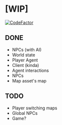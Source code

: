 
# [WIP]

[![CodeFactor](https://www.codefactor.io/repository/github/gmfc/yggdrasill/badge)](https://www.codefactor.io/repository/github/gmfc/yggdrasill)

## DONE

* NPCs (with AI)
* World state
* Player Agent
* Client (kinda)
* Agent interactions
* NPCs
* Map asset's map

## TODO

* Player switching maps
* Global NPCs
* Game?